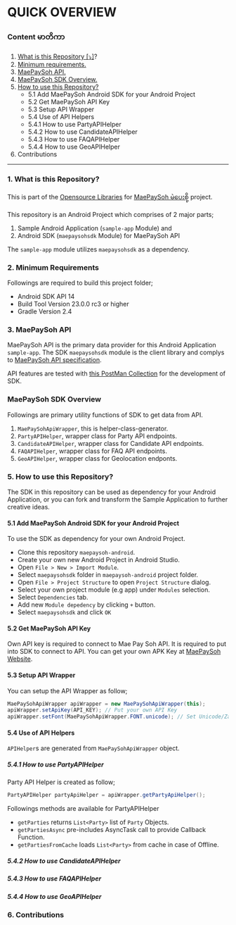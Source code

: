 # QUICK OVERVIEW #

### Content မာတိကာ ###

1. [What is this Repository [:arrow_heading_down:]](#1-what-is-this-repository)?
2. [Minimum requirements.](#2-minimum-requirements)
3. [MaePaySoh API.](#3-maepaysoh-api)
4. [MaePaySoh SDK Overview.](#maepaysoh-sdk-overview)
5. [How to use this Repository?]()
    - 5.1 Add MaePaySoh Android SDK for your Android Project
    - 5.2 Get MaePaySoh API Key
    - 5.3 Setup API Wrapper
    - 5.4 Use of API Helpers
    - 5.4.1 How to use PartyAPIHelper
    - 5.4.2 How to use CandidateAPIHelper
    - 5.4.3 How to use FAQAPIHelper
    - 5.4.4 How to use GeoAPIHelper
6. Contributions

---

### 1. What is this Repository?

This is part of the [Opensource Libraries](http://myanmarapi.github.io/) for [MaePaySoh မဲပေးစို့](http://maepaysoh.org) project.

This repository is an Android Project which comprises of 2 major parts;

 1. Sample Android Application (`sample-app` Module) and
 2. Android SDK (`maepaysohsdk` Module) for MaePaySoh API

The `sample-app` module utilizes `maepaysohsdk` as a dependency.

### 2. Minimum Requirements

Followings are required to build this project folder;

* Android SDK API 14
* Build Tool Version 23.0.0 rc3 or higher
* Gradle Version 2.4

### 3. MaePaySoh API

MaePaySoh API is the primary data provider for this Android Application `sample-app`.
The SDK `maepaysohsdk` module is the client library and complys to [MaePaySoh API specification](http://myanmarapi.github.io/endpoints.html).

API features are tested with [this PostMan Collection](https://github.com/MyanmarAPI/maepaysoh-android/blob/master/MaePaySohAPI-20150821.json.postman_collection) for the development of SDK.

### MaePaySoh SDK Overview

Followings are primary utility functions of SDK to get data from API.

1. `MaePaySohApiWrapper`, this is helper-class-generator.
2. `PartyAPIHelper`, wrapper class for Party API endpoints.
3. `CandidateAPIHelper`, wrapper class for Candidate API endpoints.
4. `FAQAPIHelper`, wrapper class for FAQ API endpoints. 
5. `GeoAPIHelper`, wrapper class for Geolocation endponts.

### <a id="5"></a> 5. How to use this Repository? ###

The SDK in this repository can be used as dependency for your Android Application, or you can fork and transform the Sample Application to further creative ideas.

#### <a id="51"></a> 5.1 Add MaePaySoh Android SDK for your Android Project ####

To use the SDK as dependency for your own Android Project.

* Clone this repository `maepaysoh-android`.
* Create your own new Android Project in Android Studio.
* Open `File > New > Import Module`.
* Select `maepaysohsdk` folder in `maepaysoh-android` project folder.
* Open `File > Project Structure` to open `Project Structure` dialog.
* Select your own project module (e.g app) under `Modules` selection.
* Select `Dependencies` tab.
* Add new `Module depedency` by clicking `+` button.
* Select `maepaysohsdk` and click `OK`

#### <a id="52"></a> 5.2 Get MaePaySoh API Key ####

Own API key is required to connect to Mae Pay Soh API. It is required to put into SDK to connect to API. You can get your own APK Key at [MaePaySoh Website](http://maepaysoh.org/dashboard/applications/create).

#### <a id="53"></a> 5.3 Setup API Wrapper ####

You can setup the API Wrapper as follow;
```java
MaePaySohApiWrapper apiWrapper = new MaePaySohApiWrapper(this);
apiWrapper.setApiKey(API_KEY); // Put your own API Key
apiWrapper.setFont(MaePaySohApiWrapper.FONT.unicode); // Set Unicode/Zawgyi
```

#### <a id="54"></a> 5.4 Use of API Helpers ####

`APIHelper`s are generated from `MaePaySohApiWrapper` object.

##### <a id="541"></a> 5.4.1 How to use PartyAPIHelper #####

Party API Helper is created as follow;

```java
PartyAPIHelper partyApiHelper = apiWrapper.getPartyApiHelper();
```

Followings methods are available for PartyAPIHelper

* `getParties` returns `List<Party>` list of `Party` Objects.
* `getPartiesAsync` pre-includes AsyncTask call to provide Callback Function.
* `getPartiesFromCache` loads `List<Party>` from cache in case of Offline.

##### <a id="542"></a> 5.4.2 How to use CandidateAPIHelper  #####
##### <a id="543"></a> 5.4.3 How to use FAQAPIHelper  #####
##### <a id="544"></a> 5.4.4 How to use GeoAPIHelper  #####


### <a id="6"></a> 6. Contributions ###

